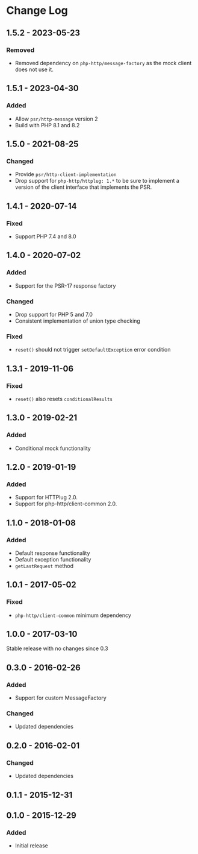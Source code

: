 # Change Log

## 1.5.2 - 2023-05-23

### Removed

- Removed dependency on `php-http/message-factory` as the mock client does not use it.

## 1.5.1 - 2023-04-30

### Added

- Allow `psr/http-message` version 2
- Build with PHP 8.1 and 8.2

## 1.5.0 - 2021-08-25

### Changed

- Provide `psr/http-client-implementation`
- Drop support for `php-http/httplug: 1.*` to be sure to implement a version of the client interface that implements the PSR.

## 1.4.1 - 2020-07-14

### Fixed

- Support PHP 7.4 and 8.0

## 1.4.0 - 2020-07-02

### Added

- Support for the PSR-17 response factory

### Changed

- Drop support for PHP 5 and 7.0
- Consistent implementation of union type checking

### Fixed

- `reset()` should not trigger `setDefaultException` error condition

## 1.3.1 - 2019-11-06

### Fixed

- `reset()` also resets `conditionalResults`

## 1.3.0 - 2019-02-21

### Added

- Conditional mock functionality

## 1.2.0 - 2019-01-19

### Added

- Support for HTTPlug 2.0.
- Support for php-http/client-common 2.0.

## 1.1.0 - 2018-01-08

### Added

- Default response functionality
- Default exception functionality
- `getLastRequest` method


## 1.0.1 - 2017-05-02

### Fixed

- `php-http/client-common` minimum dependency


## 1.0.0 - 2017-03-10

Stable release with no changes since 0.3


## 0.3.0 - 2016-02-26

### Added

- Support for custom MessageFactory

### Changed

- Updated dependencies


## 0.2.0 - 2016-02-01

### Changed

- Updated dependencies


## 0.1.1 - 2015-12-31


## 0.1.0 - 2015-12-29

### Added

- Initial release
